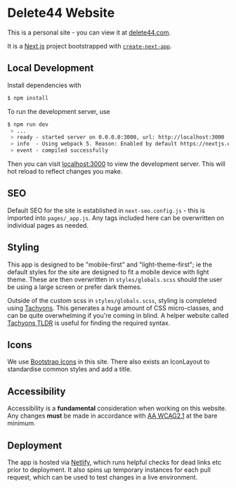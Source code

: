 # Delete44 Website

This is a personal site - you can view it at [delete44.com](https://www.delete44.com).

It is a [Next.js](https://nextjs.org/) project bootstrapped with [`create-next-app`](https://github.com/vercel/next.js/tree/canary/packages/create-next-app).

## Local Development

Install dependencies with

```bash
$ npm install
```

To run the development server, use

```bash
$ npm run dev
 > ...
 > ready - started server on 0.0.0.0:3000, url: http://localhost:3000
 > info  - Using webpack 5. Reason: Enabled by default https://nextjs.org/docs/messages/webpack5
 > event - compiled successfully
```

Then you can visit [localhost:3000](localhost:3000) to view the development server. This will hot reload to reflect changes you make.

## SEO

Default SEO for the site is established in `next-seo.config.js` - this is imported into `pages/_app.js`. Any tags included here can be overwritten on individual pages as needed.

## Styling

This app is designed to be "mobile-first" and "light-theme-first"; ie the default styles for the site are designed to fit a mobile device with light theme. These are then overwritten in `styles/globals.scss` should the user be using a large screen or prefer dark themes.

Outside of the custom scss in `styles/globals.scss`, styling is completed using [Tachyons](https://tachyons.io/). This generates a huge amount of CSS micro-classes, and can be quite overwhelming if you're coming in blind. A helper website called [Tachyons TLDR](https://tachyons-tldr.vercel.app) is useful for finding the required syntax.

## Icons

We use [Bootstrap Icons](https://icons.getbootstrap.com/) in this site. There also exists an IconLayout to standardise common styles and add a title.

## Accessibility

Accessibility is a **fundamental** consideration when working on this website. Any changes **must** be made in accordance with [AA WCAG2.1](https://www.w3.org/TR/WCAG21/) at the bare minimum.

## Deployment

The app is hosted via [Netlify](https://www.netlify.com/), which runs helpful checks for dead links etc prior to deployment. It also spins up temporary instances for each pull request, which can be used to test changes in a live environment.
